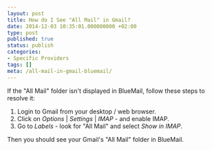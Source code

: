 ```yaml
---
layout: post
title: How do I See "All Mail" in Gmail?
date: 2014-12-03 10:35:01.000000000 +02:00
type: post
published: true
status: publish
categories:
- Specific Providers
tags: []
meta: /all-mail-in-gmail-bluemail/
---
```


If the "All Mail" folder isn't displayed in BlueMail, follow these steps to resolve it:

1. Login to Gmail from your desktop / web browser.
2. Click on *Options* \| *Settings* \| *IMAP* - and enable IMAP.
3. Go to *Labels* - look for "All Mail" and select *Show in IMAP*.

Then you should see your Gmail's "All Mail" folder in BlueMail.
